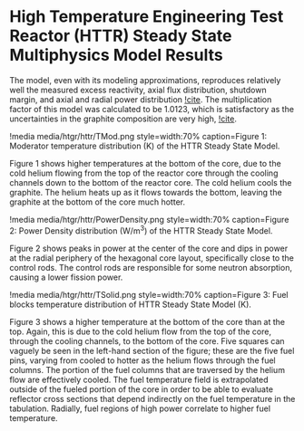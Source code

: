 # High Temperature Engineering Test Reactor (HTTR) Steady State Multiphysics Model Results

The model, even with its modeling approximations, reproduces relatively well the measured excess reactivity, axial flux distribution, shutdown margin, and axial and radial power distribution [!cite](osti_1893099). The multiplication factor of this model was calculated to be 1.0123, which is satisfactory as the uncertainties in the graphite composition are very high, [!cite](BessandFujimoto).

!media media/htgr/httr/TMod.png
    style=width:70%
    caption=Figure 1: Moderator temperature distribution (K) of the HTTR Steady State Model.

Figure 1 shows higher temperatures at the bottom of the core, due to the cold helium flowing from the top of the reactor core through the cooling channels down to the bottom of the reactor core. The cold helium cools the graphite. The helium heats up as it flows towards the bottom, leaving the graphite at the bottom of the core much hotter.

!media media/htgr/httr/PowerDensity.png
    style=width:70%
    caption=Figure 2: Power Density distribution (W/m${^3}$) of the HTTR Steady State Model.

Figure 2 shows peaks in power at the center of the core and dips in power at the radial periphery of the hexagonal core layout, specifically close to the control rods. The control rods are responsible for some neutron absorption, causing a lower fission power.

!media media/htgr/httr/TSolid.png
    style=width:70%
    caption=Figure 3: Fuel blocks temperature distribution of HTTR Steady State Model (K).

Figure 3 shows a higher temperature at the bottom of the core than at the top. Again, this is due to the cold helium flow from the top of the core, through the cooling channels, to the bottom of the core. Five squares can vaguely be seen in the left-hand section of the figure; these are the five fuel pins, varying from cooled to hotter as the helium flows through the fuel columns. The portion of the fuel columns that are traversed by the helium flow are effectively cooled. The fuel temperature field is extrapolated outside of the fueled portion of the core in order to be able to evaluate reflector cross sections that depend indirectly on the fuel temperature in the tabulation. Radially, fuel regions of high power correlate to higher fuel temperature.
